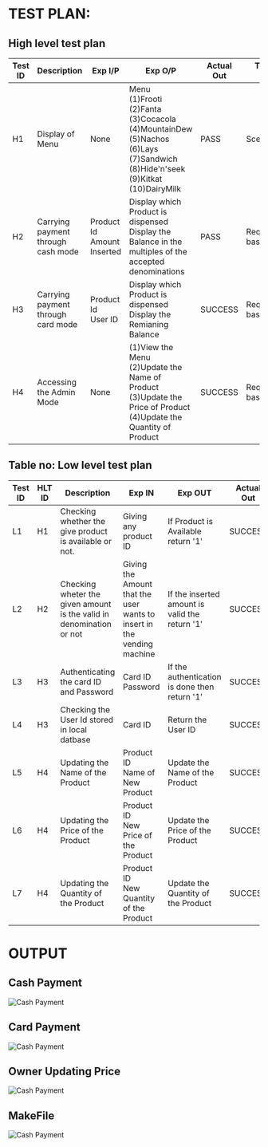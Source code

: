 # TEST PLAN:

## High level test plan

| **Test ID** | **Description**                                              | **Exp I/P** | **Exp O/P** | **Actual Out** |**Type Of Test**  |    
|-------------|--------------------------------------------------------------|------------|-------------|----------------|------------------|
| H1|Display of Menu| None | Menu<br>(1)Frooti<br>(2)Fanta<br>(3)Cocacola<br>(4)MountainDew<br>(5)Nachos<br>(6)Lays<br>(7)Sandwich<br>(8)Hide'n'seek<br>(9)Kitkat<br>(10)DairyMilk| PASS | Scenario|
| H2|Carrying payment through cash mode |Product Id <br> Amount Inserted|Display which Product is dispensed <br>Display the Balance in the multiples of the accepted denominations  |PASS|Requirement based |
| H3|Carrying payment through card mode |Product Id <br> User ID|Display which Product is dispensed <br>Display the Remianing Balance|SUCCESS|Requirement based |
| H4|Accessing the Admin Mode |None|(1)View the Menu <br>(2)Update the Name of Product <br>(3)Update the Price of Product <br>(4)Update the Quantity of Product |SUCCESS| Requirement based |




## Table no: Low level test plan

| **Test ID** | **HLT ID** | **Description**                                              | **Exp IN** | **Exp OUT** | **Actual Out** |**Type Of Test**  |    
|-------------|-----|--------------------------------------------------------------|------------|-------------|----------------|------------------|
|  L1|H1|Checking whether the give product is available or not. | Giving any product ID| If Product is Available return '1' | SUCCESS |Requirement based |
|  L2|H2|Checking wheter the given amount is the valid in denomination or not| Giving the Amount that the user wants to insert in the vending machine |If the inserted amount is valid the return '1' |SUCCESS|Requirement based|
|  L3|H3|Authenticating the card ID and Password|Card ID <br>Password |If the authentication is done then return '1'| SUCCESS |Requirement based|
|  L4|H3|Checking the User Id stored in local datbase|Card ID|Return the User ID| SUCCESS |Requirement based|
|  L5|H4|Updating the Name of the Product |Product ID <br> Name of New Product|Update the Name of the Product| SUCCESS |Scenario|
|  L6|H4|Updating the Price of the Product |Product ID <br> New Price of the Product|Update the Price of the Product| SUCCESS |Scenario|
|  L7|H4|Updating the Quantity of the Product |Product ID <br> New Quantity of the Product|Update the Quantity of the Product| SUCCESS |Scenario|

# OUTPUT

## Cash Payment
![Cash Payment](https://github.com/manish04-mu/MiniProjectLnT/blob/main/4_TestPlan&Output/OutputFiles/CashPayment.png)

## Card Payment
![Cash Payment](https://github.com/manish04-mu/MiniProjectLnT/blob/main/4_TestPlan&Output/OutputFiles/CardPayment.png)

## Owner Updating Price
![Cash Payment](https://github.com/manish04-mu/MiniProjectLnT/blob/main/4_TestPlan&Output/OutputFiles/Owner.png)

## MakeFile 
![Cash Payment](https://github.com/manish04-mu/MiniProjectLnT/blob/main/4_TestPlan&Output/OutputFiles/MakeFileOutput.png)